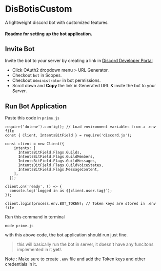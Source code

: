 # DisBotisCustom
A lightweight discord bot with customized features.

#### Readme for setting up the bot application.

## Invite Bot

Invite the bot to your server by creating a link in [Discord Developer Portal](https://discord.com/developers/applications)

- Click OAuth2 dropdown menu > URL Generator.
- Checkout `bot` in Scopes.
- Checkout `Administrator` in bot permissions.
- Scroll down and **Copy** the link in Generated URL & invite the bot to your *Server*.

## Run Bot Application
Paste this code in `prime.js`
```
require('dotenv').config(); // Load environment variables from a .env file
const { Client, IntentsBitField } = require('discord.js');

const client = new Client({
    intents: [
      IntentsBitField.Flags.Guilds,
      IntentsBitField.Flags.GuildMembers,
      IntentsBitField.Flags.GuildMessages,
      IntentsBitField.Flags.GuildVoiceStates,
      IntentsBitField.Flags.MessageContent,
    ],
  });

client.on('ready', () => {
  console.log(`Logged in as ${client.user.tag}`);
});

client.login(process.env.BOT_TOKEN); // Token keys are stored in .env file
```
Run this command in terminal
```
node prime.js
```
with this above code, the bot application should run just fine.
> this will basically run the bot in server, it doesn't have any funcitons implemented in it **yet**!.

Note : Make sure to create `.env` file and add the Token keys and other credentials in it.